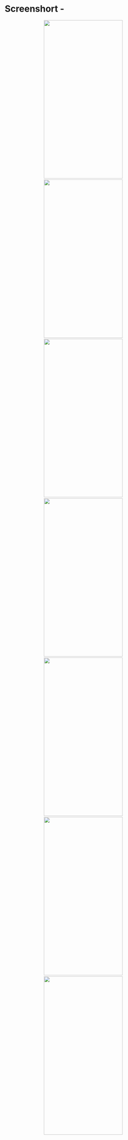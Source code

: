 <h1>Screenshort - </h1>
<p align="center">
  <kbd><img src="https://github.com/SiddheshGovindBhadale/Music-Reccomendation/assets/82762994/b0ae9abd-5073-4272-8389-5fb59fb8a210" width=250 height=500></kbd>&nbsp;&thinsp;
  <kbd><img src="https://github.com/SiddheshGovindBhadale/Music-Reccomendation/assets/82762994/98decbc3-9099-4a75-866e-e2df0598c6f9" width=250 height=500></kbd>&nbsp;&thinsp;
  <kbd><img src="https://github.com/SiddheshGovindBhadale/Music-Reccomendation/assets/82762994/2517172c-44fc-4ca2-9363-29c0c6f897f6" width=250 height=500></kbd>&nbsp;&thinsp;
  <kbd><img src="https://github.com/SiddheshGovindBhadale/Music-Reccomendation/assets/82762994/ca4dc7be-365b-41f2-bdc6-de2ab5b9d922" width=250 height=500></kbd>&nbsp;&thinsp;
  <kbd><img src="https://github.com/SiddheshGovindBhadale/Music-Reccomendation/assets/82762994/babcc68c-e5b3-4f9c-b994-448543b107ac" width=250 height=500></kbd>&nbsp;&thinsp;
  <kbd><img src="https://github.com/SiddheshGovindBhadale/Music-Reccomendation/assets/82762994/c4d09d96-16f4-44e7-8a4c-47002213c3fa" width=250 height=500></kbd>&nbsp;&thinsp;
  <kbd><img src="https://github.com/SiddheshGovindBhadale/Music-Reccomendation/assets/82762994/612f7a67-9159-4c46-8db8-91f99199e537" width=250 height=500></kbd>&nbsp;&thinsp;
</p>

